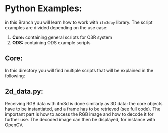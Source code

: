 # Python Examples:
in this Branch you will learn how to work with `ifm3dpy` library. The script examples are divided depending on the use case:
1. **Core:** containing general scripts for O3R system
2. **ODS:** containing ODS example scripts

## Core:
In this directory you will find multiple scripts that will be explained in the following:

## 2d_data.py:
Receiving RGB data with ifm3d is done similarly as 3D data: the core objects have to be instantiated, and a frame has to be retrieved (see full code). 
The important part is how to access the RGB image and how to decode it for further use.
The decoded image can then be displayed, for instance with OpenCV. 

